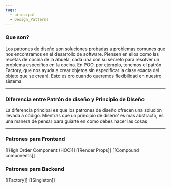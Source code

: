 ```yaml
---
tags:
  - principal
  - Design_Patterns
---
```

### Que son?

Los patrones de diseño son soluciones probadas a problemas comunes que nos encontramos en el desarrollo de software. 
Piensen en ellos como las recetas de cocina de la abuela, cada una con su secreto para resolver un problema específico en la cocina.
En POO, por ejemplo, tenemos el patrón Factory, que nos ayuda a crear objetos sin especificar la clase exacta del objeto que se creará. Esto es oro cuando queremos flexibilidad en nuestro sistema

---

### Diferencia entre Patrón de diseño y Principio de DIseño

La diferencia principal es que los patrones de diseño ofrecen una solución llevada a código. Mientras que un principio de diseño' es mas abstracto, es una manera de pensar para guiarte en como debes hacer las cosas

---
### Patrones para Frontend

[[High Order Component (HOC)]]
[[Render Props]]
[[Compound components]]
### Patrones para Backend

[[Factory]]
[[Singleton]]